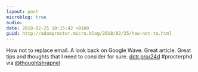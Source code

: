 ```yaml
---
layout: post
microblog: true
audio: 
date: 2018-02-25 10:15:42 +0100
guid: http://adamprocter.micro.blog/2018/02/25/how-not-to.html
---
```

How not to replace email. A look back on Google Wave. Great article. Great tips and thoughts that I need to consider for sure. [dctr.pro/24d](http://dctr.pro/24d) #procterphd via [@thoughtshrapnel](https://micro.blog/thoughtshrapnel)
